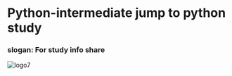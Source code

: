 # Python-intermediate jump to python study
### slogan: For study info share
![logo7](https://wikidocs.net/images//book/flogo.png)
